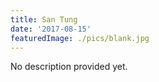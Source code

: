 ```yaml
---
title: San Tung
date: '2017-08-15'
featuredImage: ./pics/blank.jpg
---
```


No description provided yet.
